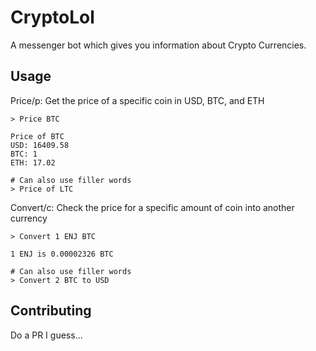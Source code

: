 # CryptoLol
A messenger bot which gives you information about Crypto Currencies.

## Usage

Price/p: Get the price of a specific coin in USD, BTC, and ETH
```
> Price BTC

Price of BTC
USD: 16409.58
BTC: 1
ETH: 17.02

# Can also use filler words
> Price of LTC
```

Convert/c: Check the price for a specific amount of coin into another currency
```
> Convert 1 ENJ BTC

1 ENJ is 0.00002326 BTC

# Can also use filler words
> Convert 2 BTC to USD
```

## Contributing
Do a PR I guess...